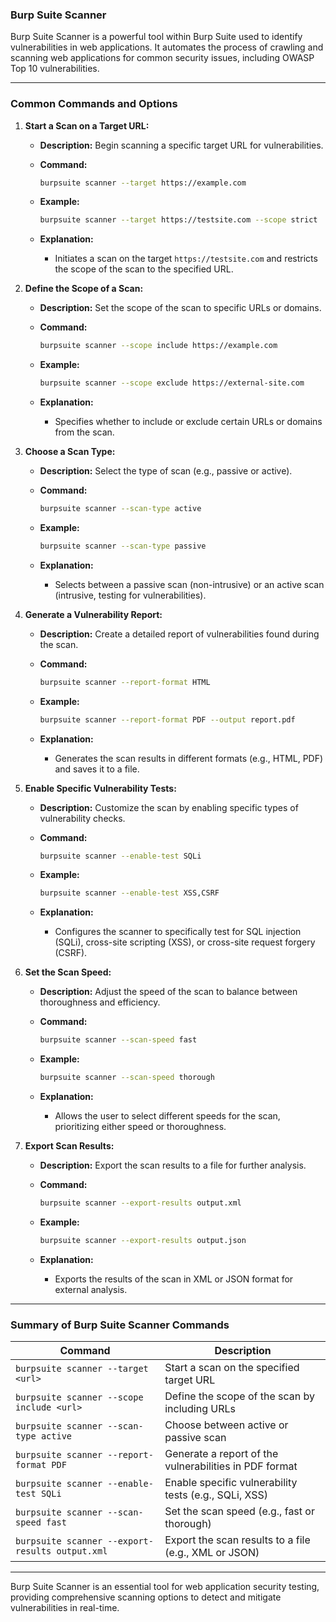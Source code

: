 ### **Burp Suite Scanner**

Burp Suite Scanner is a powerful tool within Burp Suite used to identify vulnerabilities in web applications. It automates the process of crawling and scanning web applications for common security issues, including OWASP Top 10 vulnerabilities.

---

### **Common Commands and Options**

1. **Start a Scan on a Target URL:**
   - **Description:** Begin scanning a specific target URL for vulnerabilities.
   - **Command:**
     ```bash
     burpsuite scanner --target https://example.com
     ```
   - **Example:**
     ```bash
     burpsuite scanner --target https://testsite.com --scope strict
     ```

   - **Explanation:** 
     - Initiates a scan on the target `https://testsite.com` and restricts the scope of the scan to the specified URL.

2. **Define the Scope of a Scan:**
   - **Description:** Set the scope of the scan to specific URLs or domains.
   - **Command:**
     ```bash
     burpsuite scanner --scope include https://example.com
     ```
   - **Example:**
     ```bash
     burpsuite scanner --scope exclude https://external-site.com
     ```

   - **Explanation:** 
     - Specifies whether to include or exclude certain URLs or domains from the scan.

3. **Choose a Scan Type:**
   - **Description:** Select the type of scan (e.g., passive or active).
   - **Command:**
     ```bash
     burpsuite scanner --scan-type active
     ```
   - **Example:**
     ```bash
     burpsuite scanner --scan-type passive
     ```

   - **Explanation:** 
     - Selects between a passive scan (non-intrusive) or an active scan (intrusive, testing for vulnerabilities).

4. **Generate a Vulnerability Report:**
   - **Description:** Create a detailed report of vulnerabilities found during the scan.
   - **Command:**
     ```bash
     burpsuite scanner --report-format HTML
     ```
   - **Example:**
     ```bash
     burpsuite scanner --report-format PDF --output report.pdf
     ```

   - **Explanation:** 
     - Generates the scan results in different formats (e.g., HTML, PDF) and saves it to a file.

5. **Enable Specific Vulnerability Tests:**
   - **Description:** Customize the scan by enabling specific types of vulnerability checks.
   - **Command:**
     ```bash
     burpsuite scanner --enable-test SQLi
     ```
   - **Example:**
     ```bash
     burpsuite scanner --enable-test XSS,CSRF
     ```

   - **Explanation:** 
     - Configures the scanner to specifically test for SQL injection (SQLi), cross-site scripting (XSS), or cross-site request forgery (CSRF).

6. **Set the Scan Speed:**
   - **Description:** Adjust the speed of the scan to balance between thoroughness and efficiency.
   - **Command:**
     ```bash
     burpsuite scanner --scan-speed fast
     ```
   - **Example:**
     ```bash
     burpsuite scanner --scan-speed thorough
     ```

   - **Explanation:** 
     - Allows the user to select different speeds for the scan, prioritizing either speed or thoroughness.

7. **Export Scan Results:**
   - **Description:** Export the scan results to a file for further analysis.
   - **Command:**
     ```bash
     burpsuite scanner --export-results output.xml
     ```
   - **Example:**
     ```bash
     burpsuite scanner --export-results output.json
     ```

   - **Explanation:** 
     - Exports the results of the scan in XML or JSON format for external analysis.

---

### **Summary of Burp Suite Scanner Commands**

| **Command**                                       | **Description**                                             |
|---------------------------------------------------|-------------------------------------------------------------|
| `burpsuite scanner --target <url>`                | Start a scan on the specified target URL                    |
| `burpsuite scanner --scope include <url>`         | Define the scope of the scan by including URLs              |
| `burpsuite scanner --scan-type active`            | Choose between active or passive scan                       |
| `burpsuite scanner --report-format PDF`           | Generate a report of the vulnerabilities in PDF format       |
| `burpsuite scanner --enable-test SQLi`            | Enable specific vulnerability tests (e.g., SQLi, XSS)       |
| `burpsuite scanner --scan-speed fast`             | Set the scan speed (e.g., fast or thorough)                 |
| `burpsuite scanner --export-results output.xml`   | Export the scan results to a file (e.g., XML or JSON)       |

---

Burp Suite Scanner is an essential tool for web application security testing, providing comprehensive scanning options to detect and mitigate vulnerabilities in real-time.
